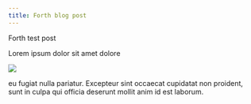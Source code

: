 ```yaml
---
title: Forth blog post
---
```


Forth test post

Lorem ipsum dolor sit amet dolore 

<img src="https://preview.redd.it/tomato-10-week-old-golden-mountain-dog-v0-2wp3yeimphte1.jpeg?width=1080&crop=smart&auto=webp&s=b7c721dfab2c54e4fe8137ce26547c2dab62083d" />

eu fugiat nulla pariatur. Excepteur sint occaecat cupidatat non proident, sunt in culpa qui officia deserunt mollit anim id est laborum.